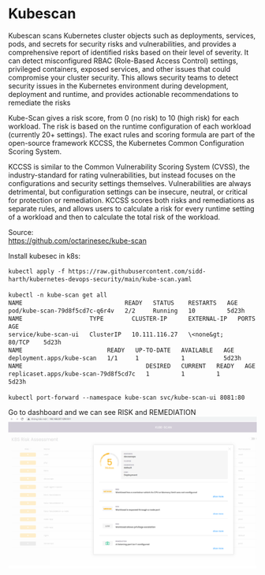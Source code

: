 # Kubescan
Kubescan scans Kubernetes cluster objects such as deployments, services, pods, and secrets for security risks and vulnerabilities, and provides a comprehensive report of identified risks based on their level of severity.  It can detect misconfigured RBAC (Role-Based Access Control) settings, privileged containers, exposed services, and other issues that could compromise your cluster security. This allows security teams to detect security issues in the Kubernetes environment during development, deployment and runtime, and provides actionable recommendations to remediate the risks  
  
Kube-Scan gives a risk score, from 0 (no risk) to 10 (high risk) for each workload. The risk is based on the runtime configuration of each workload (currently 20+ settings). The exact rules and scoring formula are part of the open-source framework KCCSS, the Kubernetes Common Configuration Scoring System.  
  
KCCSS is similar to the Common Vulnerability Scoring System (CVSS), the industry-standard for rating vulnerabilities, but instead focuses on the configurations and security settings themselves. Vulnerabilities are always detrimental, but configuration settings can be insecure, neutral, or critical for protection or remediation. KCCSS scores both risks and remediations as separate rules, and allows users to calculate a risk for every runtime setting of a workload and then to calculate the total risk of the workload.  
  
Source:  
https://github.com/octarinesec/kube-scan  
  
  
Install kubesec in k8s:  

```
kubectl apply -f https://raw.githubusercontent.com/sidd-harth/kubernetes-devops-security/main/kube-scan.yaml  
   
kubectl -n kube-scan get all  
NAME                             READY   STATUS    RESTARTS   AGE  
pod/kube-scan-79d8f5cd7c-q6r4v   2/2     Running   10         5d23h  
NAME                   TYPE        CLUSTER-IP      EXTERNAL-IP   PORTS   AGE  
service/kube-scan-ui   ClusterIP   10.111.116.27   \<none&gt;        80/TCP    5d23h  
NAME                        READY   UP-TO-DATE   AVAILABLE   AGE  
deployment.apps/kube-scan   1/1     1            1           5d23h  
NAME                                   DESIRED   CURRENT   READY   AGE  
replicaset.apps/kube-scan-79d8f5cd7c   1         1         1       5d23h  
  
kubectl port-forward --namespace kube-scan svc/kube-scan-ui 8081:80
``` 
  
  
  
Go to dashboard and we can see RISK and REMEDIATION  
![Image-1](images/Kubescan_1.png)  
  

